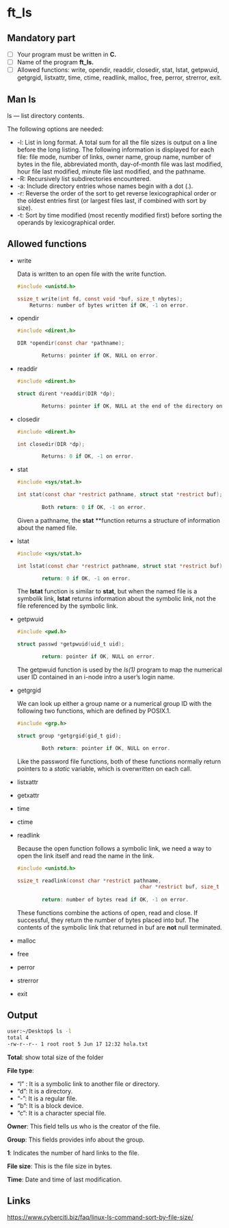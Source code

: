 # ft_ls

## Mandatory part

- [ ]  Your program must be written in **C.**
- [ ]  Name of the program **ft_ls.**
- [ ]  Allowed functions: write, opendir, readdir, closedir, stat, lstat, getpwuid, getgrgid, listxattr, time, ctime, readlink, malloc, free, perror, strerror, exit.

## Man ls

ls — list directory contents.

The following options are needed:

- -l: List in long format. A total sum for all the file sizes is output on a line before the long listing. The following information is displayed for each file: file mode, number of links, owner name, group name, number of bytes in the file, abbreviated month, day-of-month file was last modified, hour file last modified, minute file last modified, and the pathname.
- -R: Recursively list subdirectories encountered.
- -a: Include directory entries whose names begin with a dot (.).
- -r: Reverse the order of the sort to get reverse lexicographical order or the oldest entries first (or largest files last, if combined with sort by size).
- -t: Sort by time modified (most recently modified first) before sorting the operands by lexicographical order.

## Allowed functions

- write
    
    Data is written to an open file with the write function.
    
    ```c
    #include <unistd.h>
    
    ssize_t write(int fd, const void *buf, size_t nbytes);
    	Returns: number of bytes written if OK, -1 on error.
    ```
    
- opendir
    
    ```c
    #include <dirent.h>
    
    DIR *opendir(const char *pathname);
    
    		Returns: pointer if OK, NULL on error.
    ```
    
- readdir
    
    ```c
    #include <dirent.h>
    
    struct dirent *readdir(DIR *dp);
    
    		Returns: pointer if OK, NULL at the end of the directory on error.
    ```
    
- closedir
    
    ```c
    #include <dirent.h>
    
    int closedir(DIR *dp);
    
    		Returns: 0 if OK, -1 on error.
    ```
    
- stat
    
    ```c
    #include <sys/stat.h>
    
    int stat(const char *restrict pathname, struct stat *restrict buf);
    	
    		Both return: 0 if OK, -1 on error.
    ```
    
    Given a pathname, the **stat** **function returns a structure of information about the named file.
    
- lstat
    
    ```c
    #include <sys/stat.h>
    
    int lstat(const char *restrict pathname, struct stat *restrict buf);
    
    		return: 0 if OK, -1 on error.
    ```
    
    The **lstat** function is similar to **stat**, but when the named file is a symbolik link, **lstat** returns information about the symbolic link, not the file referenced by the symbolic link.
    
- getpwuid
    
    ```c
    #include <pwd.h>
    
    struct passwd *getpwuid(uid_t uid);
    
    		return: pointer if OK, NULL on error.
    ```
    
    The getpwuid function is used by the *ls(1)* program to map the numerical user ID contained in an i-node intro a user’s login name.
    
- getgrgid
    
    We can look up either a group name or a numerical group ID with the following two functions, which are defined by POSIX.1.
    
    ```c
    #include <grp.h>
    
    struct group *getgrgid(gid_t gid);
    
    		Both return: pointer if OK, NULL on error.
    ```
    
    Like the password file functions, both of these functions normally return pointers to a *static* variable, which is overwritten on each call.
    
- listxattr
- getxattr
- time
- ctime
- readlink
    
    Because the open function follows a symbolic link, we need a way to open the link itself and read the name in the link. 
    
    ```c
    #include <unistd.h>
    
    ssize_t readlink(const char *restrict pathname,
    										char *restrict buf, size_t buf_size);
    										
    		return: number of bytes read if OK, -1 on error.
    ```
    
    These functions combine the actions of open, read and close. If successful, they return the number of bytes placed into buf. The contents of the symbolic link that returned in buf are **not** null terminated.
    
- malloc
- free
- perror
- strerror
- exit

## Output

```bash
user:~/Desktop$ ls -l
total 4 
-rw-r--r-- 1 root root 5 Jun 17 12:32 hola.txt
```

**Total**: show total size of the folder

**File type**:

- “l” : It is a symbolic link to another file or directory.
- “d”: It is a directory.
- “-”: It is a regular file.
- “b”: It is a block device.
- “c”: It is a character special file.

**Owner**: This field tells us who is the creator of the file.

**Group**: This fields provides info about the group.

**1**: Indicates the number of hard links to the file.

**File size**: This is the file size in bytes.

**Time**: Date and time of last modification.

## Links

https://www.cyberciti.biz/faq/linux-ls-command-sort-by-file-size/